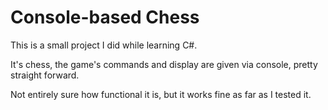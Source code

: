 # Console-based Chess
This is a small project I did while learning C#.

It's chess, the game's commands and display are given via console, pretty straight forward.

Not entirely sure how functional it is, but it works fine as far as I tested it.
